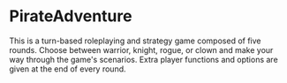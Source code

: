 # PirateAdventure
This is a turn-based roleplaying and strategy game composed of five rounds. Choose between warrior, knight, rogue, or clown and make your way through the game's scenarios. Extra player functions and options are given at the end of every round.
